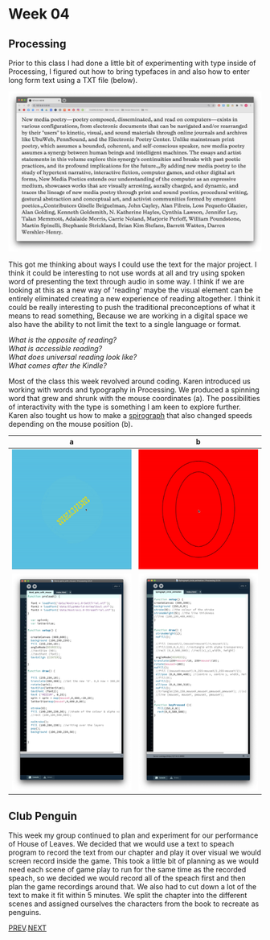 # Week 04

## Processing
Prior to this class I had done a little bit of experimenting with type inside of Processing, I figured out how to bring typefaces in and also how to enter long form text using a TXT file (below).

![](long_form_text.jpg)

This got me thinking about ways I could use the text for the major project. I think it could be interesting to not use words at all and try using spoken word of presenting the text through audio in some way. I think if we are looking at this as a new way of 'reading' maybe the visual element can be entirely eliminated creating a new experience of reading altogether. I think it could be really interesting to push the traditional preconceptions of what it means to read something, Because we are working in a digital space we also have the ability to not limit the text to a single language or format.

*What is the opposite of reading?*  
*What is accessible reading?*  
*What does universal reading look like?*  
*What comes after the Kindle?*  

Most of the class this week revolved around coding. Karen introduced us working with words and typography in Processing.
We produced a spinning word that grew and shrunk with the mouse coordinates (a). The possibilities of interactivity with the type is something I am keen to explore further.
Karen also tought us how to make a [spirograph](https://en.wikipedia.org/wiki/Spirograph) that also changed speeds depending on the mouse position (b).
  
   a  |  b 
:-------------------------:|:-------------------------:
![](words_spin.gif)       |  ![](spirograph.gif) 
![](words_spin_code.jpg)       | ![](spirograph_code.jpg)   
  
## Club Penguin
This week my group continued to plan and experiment for our performance of House of Leaves.
We decided that we would use a text to speach program to record the text from our chapter and play it over visual we would screen record inside the game. This took a little bit of planning as we would need each scene of game play to run for the same time as the recorded speach, so we decided we would record all of the speach first and then plan the game recordings around that. We also had to cut down a lot of the text to make it fit within 5 minutes.
We split the chapter into the different scenes and assigned ourselves the characters from the book to recreate as penguins.

[PREV](https://github.com/HamishPayne/CODE-WORDS/edit/master/Classroom/Week-03).[NEXT](https://github.com/HamishPayne/CODE-WORDS/edit/master/Classroom/Week-05)

